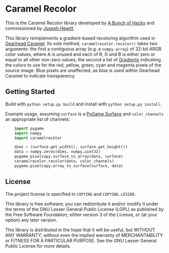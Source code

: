 # Caramel Recolor

This is the Caramel Recolor library
developed by [A Bunch of Hacks](https://github.com/abunchofhacks)
and commissioned by [Joseph Hewitt](https://github.com/jwvhewitt).

This library reimplements a gradient-based recoloring algorithm used in [Gearhead Caramel](https://github.com/jwvhewitt/gearhead-caramel/).
Its sole method, `caramelrecolor.recolor()` takes two arguments:
the first a contiguous array (e.g. a `numpy.array`) of 32-bit ARGB color values,
where A is unused and each of R, G and B is either zero or equal to all other non-zero values;
the second a list of [Gradients](https://github.com/jwvhewitt/gearhead-caramel/blob/master/pbge/image.py)
indicating the colors to use for the red, yellow, green, cyan and magenta pixels of the source image.
Blue pixels are unaffected, as blue is used within Gearhead Caramel to indicate transparency.

## Getting Started

Build with `python setup.py build` and install with `python setup.py install`.

Example usage, assuming `surface` is a [PyGame Surface](https://www.pygame.org/docs/ref/surface.html) and `color_channels` an appropriate list of channels:
```Python
    import pygame
    import numpy
    import caramelrecolor

    dims = (surface.get_width(), surface.get_height())
    data = numpy.zeros(dims, numpy.uint32)
    pygame.pixelcopy.surface_to_array(data, surface)
    caramelrecolor.recolor(data, color_channels)
    pygame.pixelcopy.array_to_surface(surface, data)
```

## License

The project license is specified in `COPYING` and `COPYING.LESSER`.

This library is free software; you can redistribute it and/or modify it under
the terms of the GNU Lesser General Public License (LGPL) as published
by the Free Software Foundation; either version 3 of the License, or
(at your option) any later version.

This library is distributed in the hope that it will be useful, but WITHOUT
ANY WARRANTY; without even the implied warranty of MERCHANTABILITY or
FITNESS FOR A PARTICULAR PURPOSE. See the GNU Lesser General Public
License for more details.
